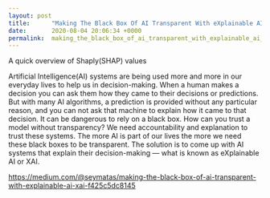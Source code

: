 ```yaml
---
layout: post
title:      "Making The Black Box Of AI Transparent With eXplainable AI (XAI)"
date:       2020-08-04 20:06:34 +0000
permalink:  making_the_black_box_of_ai_transparent_with_explainable_ai_xai
---
```


A quick overview of Shaply(SHAP) values


Artificial Intelligence(AI) systems are being used more and more in our everyday lives to help us in decision-making.
When a human makes a decision you can ask them how they came to their decisions or predictions. But with many AI algorithms, a prediction is provided without any particular reason, and you can not ask that machine to explain how it came to that decision.
It can be dangerous to rely on a black box. How can you trust a model without transparency? We need accountability and explanation to trust these systems. The more AI is part of our lives the more we need these black boxes to be transparent.
The solution is to come up with AI systems that explain their decision-making — what is known as eXplainable AI or XAI.

https://medium.com/@seymatas/making-the-black-box-of-ai-transparent-with-explainable-ai-xai-f425c5dc8145

